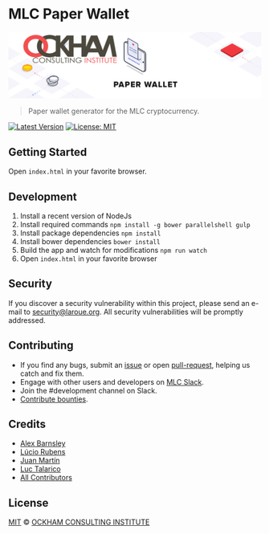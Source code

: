 # MLC Paper Wallet

<p align="center">
    <img src="./banner.png" />
</p>

> Paper wallet generator for the MLC cryptocurrency.

[![Latest Version](https://badgen.now.sh/github/release/OckhamConsulting/mlc-paper-wallet)](https://github.com/OckhamConsulting/mlc-paper-wallet/releases/latest)
[![License: MIT](https://badgen.now.sh/badge/license/MIT/green)](https://opensource.org/licenses/MIT)

## Getting Started

Open `index.html` in your favorite browser.

## Development
1. Install a recent version of NodeJs
2. Install required commands `npm install -g bower parallelshell gulp`
3. Install package dependencies `npm install`
4. Install bower dependencies `bower install`
5. Build the app and watch for modifications `npm run watch`
6. Open `index.html` in your favorite browser

## Security

If you discover a security vulnerability within this project, please send an e-mail to security@laroue.org. All security vulnerabilities will be promptly addressed.

## Contributing

* If you find any bugs, submit an [issue](../../issues) or open [pull-request](../../pulls), helping us catch and fix them.
* Engage with other users and developers on [MLC Slack](https://laroue.org/slack/).
* Join the #development channel on Slack.
* [Contribute bounties](https://github.com/OckhamConsulting/mlc-Bounty-Program).

## Credits

- [Alex Barnsley](https://github.com/alexbarnsley)
- [Lúcio Rubens](https://github.com/luciorubeens)
- [Juan Martín](https://github.com/j-a-m-l)
- [Luc Talarico](https://github.com/gitockham)
- [All Contributors](../../contributors)

## License

[MIT](LICENSE) © [OCKHAM CONSULTING INSTITUTE](https://ockham.consulting)
